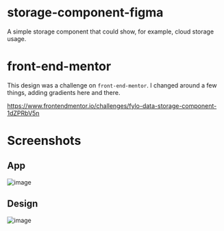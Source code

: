 # storage-component-figma
A simple storage component that could show, for example, cloud storage usage.

# front-end-mentor
This design was a challenge on `front-end-mentor`. 
I changed around a few things, adding gradients here and there.

https://www.frontendmentor.io/challenges/fylo-data-storage-component-1dZPRbV5n

# Screenshots
## App
![image](https://user-images.githubusercontent.com/38377327/126368366-fd1a6bfd-b482-41d4-b6d7-b1782d9707a9.png)

## Design
![image](https://user-images.githubusercontent.com/38377327/126368334-df390010-8c38-421c-a690-99fd989f9c2e.png)
